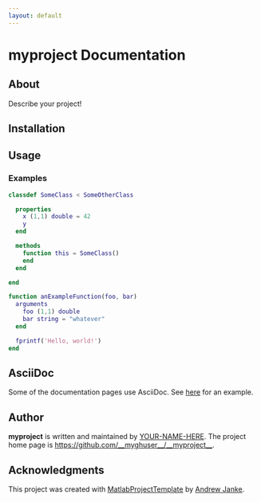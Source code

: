 ```yaml
---
layout: default
---
```


# __myproject__ Documentation

## About

Describe your project!

## Installation

## Usage

### Examples

```matlab
classdef SomeClass < SomeOtherClass

  properties
    x (1,1) double = 42
    y
  end

  methods
    function this = SomeClass()
    end
  end

end

function anExampleFunction(foo, bar)
  arguments
    foo (1,1) double
    bar string = "whatever"
  end

  fprintf('Hello, world!')
end
```

## AsciiDoc

Some of the documentation pages use AsciiDoc. See [here](Use-AsciiDoc/index.html) for an example.

## Author

__myproject__ is written and maintained by [YOUR-NAME-HERE](https://your-website.com). The project home page is <https://github.com/__myghuser__/__myproject__>.

## Acknowledgments

This project was created with [MatlabProjectTemplate](https://github.com/apjanke/MatlabProjectTemplate) by [Andrew Janke](https://apjanke.net).

